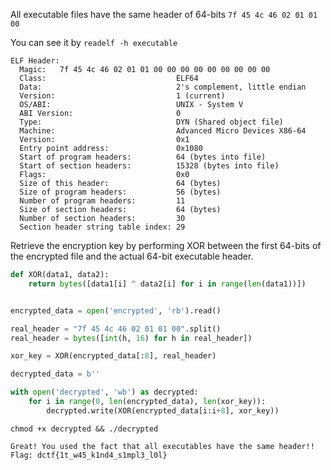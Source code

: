 All executable files have the same header of 64-bits
```7f 45 4c 46 02 01 01 00```

You can see it by ```readelf -h executable```
```
ELF Header:
  Magic:   7f 45 4c 46 02 01 01 00 00 00 00 00 00 00 00 00 
  Class:                             ELF64
  Data:                              2's complement, little endian
  Version:                           1 (current)
  OS/ABI:                            UNIX - System V
  ABI Version:                       0
  Type:                              DYN (Shared object file)
  Machine:                           Advanced Micro Devices X86-64
  Version:                           0x1
  Entry point address:               0x1080
  Start of program headers:          64 (bytes into file)
  Start of section headers:          15328 (bytes into file)
  Flags:                             0x0
  Size of this header:               64 (bytes)
  Size of program headers:           56 (bytes)
  Number of program headers:         11
  Size of section headers:           64 (bytes)
  Number of section headers:         30
  Section header string table index: 29
```

Retrieve the encryption key by performing XOR between the first 64-bits of the encrypted file and the actual 64-bit executable header.

```python
def XOR(data1, data2):
    return bytes([data1[i] ^ data2[i] for i in range(len(data1))])


encrypted_data = open('encrypted', 'rb').read()

real_header = "7f 45 4c 46 02 01 01 00".split()
real_header = bytes([int(h, 16) for h in real_header])

xor_key = XOR(encrypted_data[:8], real_header)

decrypted_data = b''

with open('decrypted', 'wb') as decrypted:
    for i in range(0, len(encrypted_data), len(xor_key)):
        decrypted.write(XOR(encrypted_data[i:i+8], xor_key))
```

```chmod +x decrypted && ./decrypted```
```
Great! You used the fact that all executables have the same header!!
Flag: dctf{1t_w45_k1nd4_s1mpl3_l0l}
```
